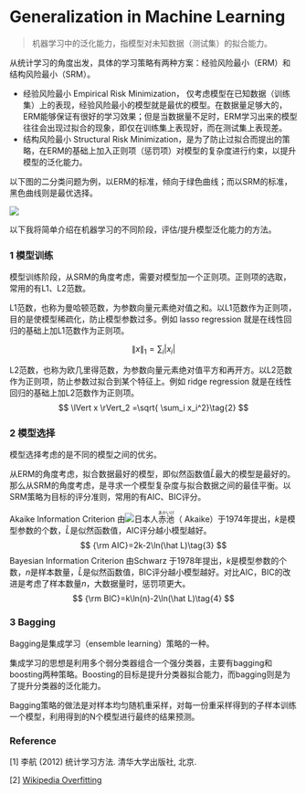 # Generalization in Machine Learning

> 机器学习中的泛化能力，指模型对未知数据（测试集）的拟合能力。



从统计学习的角度出发，具体的学习策略有两种方案：经验风险最小（ERM）和结构风险最小（SRM）。

- 经验风险最小 Empirical Risk Minimization， 仅考虑模型在已知数据（训练集）上的表现，经验风险最小的模型就是最优的模型。在数据量足够大的，ERM能够保证有很好的学习效果；但是当数据量不足时，ERM学习出来的模型往往会出现过拟合的现象，即仅在训练集上表现好，而在测试集上表现差。
- 结构风险最小 Structural Risk Minimization，是为了防止过拟合而提出的策略，在ERM的基础上加入正则项（惩罚项）对模型的复杂度进行约束，以提升模型的泛化能力。



以下图的二分类问题为例，以ERM的标准，倾向于绿色曲线；而以SRM的标准，黑色曲线则是最优选择。

![](https://upload.wikimedia.org/wikipedia/commons/thumb/1/19/Overfitting.svg/450px-Overfitting.svg.png)

以下我将简单介绍在机器学习的不同阶段，评估/提升模型泛化能力的方法。



### 1 模型训练

模型训练阶段，从SRM的角度考虑，需要对模型加一个正则项。正则项的选取，常用的有L1、L2范数。

L1范数，也称为曼哈顿范数，为参数向量元素绝对值之和。以L1范数作为正则项，目的是使模型稀疏化，防止模型参数过多。例如 lasso regression 就是在线性回归的基础上加L1范数作为正则项。

$$
\lVert x \rVert_1 = \sum_i \vert x_i \rvert \tag{1}
$$

L2范数，也称为欧几里得范数，为参数向量元素绝对值平方和再开方。以L2范数作为正则项，防止参数过拟合到某个特征上。例如 ridge regression 就是在线性回归的基础上加L2范数作为正则项。
$$
\lVert x \rVert_2 =\sqrt{ \sum_i x_i^2}\tag{2}
$$

### 2 模型选择

模型选择考虑的是不同的模型之间的优劣。

从ERM的角度考虑，拟合数据最好的模型，即似然函数值$\hat L$最大的模型是最好的。那么从SRM的角度考虑，是寻求一个模型复杂度与拟合数据之间的最佳平衡。以SRM策略为目标的评分准则，常用的有AIC、BIC评分。

Akaike Information Criterion 由![](https://upload.wikimedia.org/wikipedia/commons/thumb/9/9e/Flag_of_Japan.svg/38px-Flag_of_Japan.svg.png)日本人<ruby>赤池<rt>あかいけ</rt></ruby>（ Akaike）于1974年提出，$k$是模型参数的个数，$\hat L$是似然函数值，AIC评分越小模型越好。
$$
{\rm AIC}=2k-2\ln(\hat L)\tag{3}
$$
Bayesian Information Criterion 由Schwarz 于1978年提出，$k$是模型参数的个数，$n$是样本数量，$\hat L$是似然函数值，BIC评分越小模型越好。对比AIC，BIC的改进是考虑了样本数量$n$，大数据量时，惩罚项更大。
$$
{\rm BIC}=k\ln(n)-2\ln(\hat L)\tag{4}
$$


### 3 Bagging

Bagging是集成学习（ensemble learning）策略的一种。

集成学习的思想是利用多个弱分类器组合一个强分类器，主要有bagging和boosting两种策略。Boosting的目标是提升分类器拟合能力，而bagging则是为了提升分类器的泛化能力。

Bagging策略的做法是对样本均匀随机重采样，对每一份重采样得到的子样本训练一个模型，利用得到的N个模型进行最终的结果预测。



### Reference

\[1] 李航 (2012) 统计学习方法. 清华大学出版社, 北京.

\[2] [Wikipedia Overfitting](https://en.wikipedia.org/wiki/Overfitting)